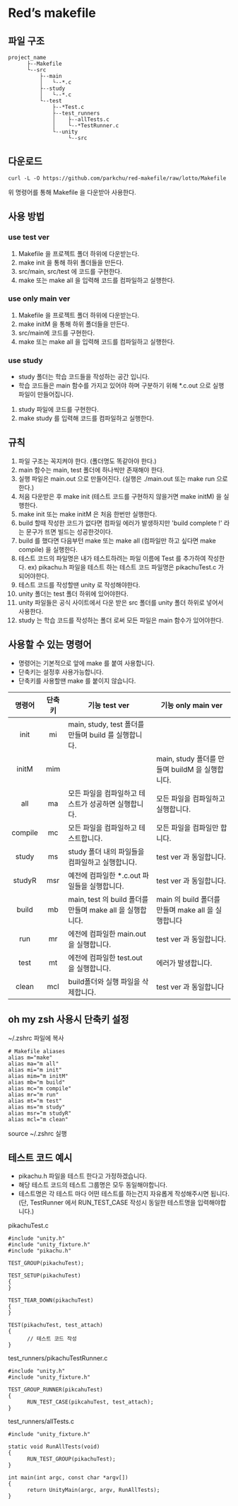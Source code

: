 # Red’s makefile

## 파일 구조
```
project_name
      ├--Makefile
      └--src
          ├--main
          │   └--*.c
          ├--study
          │   └--*.c
          └--test
              ├--*Test.c
              ├--test_runners
              │    ├--allTests.c
              │    └--*TestRunner.c
              └--unity
                   └--src
```

## 다운로드
```
curl -L -O https://github.com/parkchu/red-makefile/raw/lotto/Makefile
```
위 명령어를 통해 Makefile 을 다운받아 사용한다.

## 사용 방법

### use test ver
1. Makefile 을 프로젝트 폴더 하위에 다운받는다.
2. make init 을 통해 하위 폴더들을 만든다.
3. src/main, src/test 에 코드를 구현한다.
4. make 또는 make all 을 입력해 코드를 컴파일하고 실행한다.

### use only main ver
1. Makefile 을 프로젝트 폴더 하위에 다운받는다.
2. make initM 을 통해 하위 폴더들을 만든다.
3. src/main에 코드를 구현한다.
4. make 또는 make all 을 입력해 코드를 컴파일하고 실행한다.

### use study
* study 폴더는 학습 코드들을 작성하는 공간 입니다.
* 학습 코드들은 main 함수를 가지고 있어야 하며 구분하기 위해 *.c.out 으로 실행 파일이 만들어집니다.
1. study 파일에 코드를 구현한다.
2. make study 를 입력해 코드를 컴파일하고 실행한다.

## 규칙
1. 파일 구조는 꼭지켜야 한다. (폴더명도 똑같아야 한다.)
2. main 함수는 main, test 폴더에 하나씩만 존재해야 한다.
3. 실행 파일은 main.out 으로 만들어진다. (실행은 ./main.out 또는 make run 으로 한다.)
4. 처음 다운받은 후 make init (테스트 코드를 구현하지 않을거면 make initM) 을 실행한다.
5. make init 또는 make initM 은 처음 한번만 실행한다.
6. build 할때 작성한 코드가 없다면 컴파일 에러가 발생하지만 'build complete !' 라는 문구가 뜨면 빌드는 성공한것이다.
7. build 를 했다면 다음부턴 make 또는 make all (컴파일만 하고 싶다면 make compile) 을 실행한다.
8. 테스트 코드의 파일명은 내가 테스트하려는 파일 이름에 Test 를 추가하여 작성한다. ex) pikachu.h 파일을 테스트 하는 테스트 코드 파일명은 pikachuTest.c 가 되어야한다.
9. 테스트 코드를 작성할땐 unity 로 작성해야한다.
10. unity 폴더는 test 폴더 하위에 있어야한다.
11. unity 파일들은 공식 사이트에서 다운 받은 src 폴더를 unity 폴더 하위로 넣어서 사용한다.
12. study 는 학습 코드를 작성하는 폴더 로써 모든 파일은 main 함수가 있어야한다.

## 사용할 수 있는 명령어
* 명령어는 기본적으로 앞에 make 를 붙여 사용합니다.
* 단축키는 설정후 사용가능합니다.
* 단축키를 사용할땐 make 를 붙이지 않습니다.

|명령어|단축키|기능 test ver|기능 only main ver|
|:------:|:---:|-----------------------------------|-----------------------------------|
|init|mi|main, study, test 폴더를 만들며 build 를 실행합니다.|
|initM|mim||main, study 폴더를 만들며 buildM 을 실행합니다.|
|all|ma|모든 파일을 컴파일하고 테스트가 성공하면 실행합니다.|모든 파일을 컴파일하고 실행합니다.|
|compile|mc|모든 파일을 컴파일하고 테스트합니다.|모든 파일을 컴파일만 합니다.|
|study|ms|study 폴더 내의 파일들을 컴파일하고 실행합니다.|test ver 과 동일합니다.|
|studyR|msr|예전에 컴파일한 *.c.out 파일들을 실행합니다.|test ver 과 동일합니다.|
|build|mb|main, test 의 build 폴더를 만들며 make all 을 실행합니다.|main 의 build 폴더를 만들며 make all 을 실행합니다|
|run|mr|에전에 컴파일한 main.out 을 실행합니다.|test ver 과 동일합니다.|
|test|mt|에전에 컴파일한 test.out 을 실행합니다.|에러가 발생합니다.|
|clean|mcl|build폴더와 실행 파일을 삭제합니다.|test ver 과 동일합니다|

## oh my zsh 사용시 단축키 설정
~/.zshrc 파일에 복사
```
# Makefile aliases
alias m="make"
alias ma="m all"
alias mi="m init"
alias mim="m initM"
alias mb="m build"
alias mc="m compile"
alias mr="m run"
alias mt="m test"
alias ms="m study"
alias msr="m studyR"
alias mcl="m clean"
```
source ~/.zshrc 실행

## 테스트 코드 예시
* pikachu.h 파일을 테스트 한다고 가정하겠습니다.
* 해당 테스트 코드의 테스트 그룹명은 모두 동일해야합니다.
* 테스트명은 각 테스트 마다 어떤 테스트를 하는건지 자유롭게 작성해주시면 됩니다. (단, TestRunner 에서 RUN_TEST_CASE 작성시 동일한 테스트명을 입력해야합니다.)

pikachuTest.c
```
#include "unity.h"
#include "unity_fixture.h"
#include "pikachu.h"

TEST_GROUP(pikachuTest);

TEST_SETUP(pikachuTest)
{
}

TEST_TEAR_DOWN(pikachuTest)
{
}

TEST(pikachuTest, test_attach)
{
      // 테스트 코드 작성
}
```

test_runners/pikachuTestRunner.c
```
#include "unity.h"
#include "unity_fixture.h"

TEST_GROUP_RUNNER(pikcahuTest)
{
      RUN_TEST_CASE(pikcahuTest, test_attach);
}
```

test_runners/allTests.c
```
#include "unity_fixture.h"

static void RunAllTests(void)
{
      RUN_TEST_GROUP(pikachuTest);
}

int main(int argc, const char *argv[])
{
      return UnityMain(argc, argv, RunAllTests);
}
```
